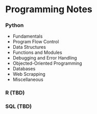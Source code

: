 # Programming Notes

### Python
- Fundamentals
- Program Flow Control
- Data Structures
- Functions and Modules
- Debugging and Error Handling
- Objected-Oriented Programming
- Databases
- Web Scrapping
- Miscellaneous

### R (TBD)

### SQL (TBD)
